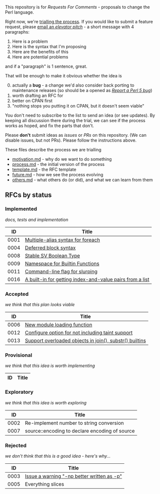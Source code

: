 This repository is for *Requests For Comments* - proposals to change the Perl language.

Right now, we're [trialling the process](docs/process.md). If you would like to submit a feature request, please [email an *elevator pitch*](mailto:perl5-porters@perl.org) - a short message with 4 paragraphs:

1. Here is a problem
2. Here is the syntax that I'm proposing
3. Here are the benefits of this
4. Here are potential problems

and if a "paragraph" is 1 sentence, great.

That will be enough to make it obvious whether the idea is

0) actually a **bug** - a change we'd also consider back porting to maintenance releases (so should be a opened as [*Report a Perl 5 bug*](https://github.com/Perl/perl5/issues/new/choose))
0) worth drafting an RFC for
0) better on CPAN first
0) "nothing stops you putting it on CPAN, but it doesn't seem viable"

You don't need to subscribe to the list to send an idea (or see updates). By keeping all discussion there during the trial, we can see if the process works as hoped, and fix the parts that don't.

Please **don't** submit ideas as *issues* or *PRs* on this repository. (We can disable issues, but not PRs). Please follow the instructions above.

These files describe the process we are trialling

* [motivation.md](docs/motivation.md) - why do we want to do something
* [process.md](docs/process.md) - the initial version of the process
* [template.md](docs/template.md) - the RFC template
* [future.md](docs/future.md) - how we see the process evolving
* [others.md](docs/others.md) - what others do (or did), and what we can learn from them

## RFCs by status

### Implemented

*docs, tests and implementation*

| ID | Title |
|----|-------|
|0001|[Multiple-alias syntax for foreach](rfcs/rfc0001.md)|
|0004|[Deferred block syntax](rfcs/rfc0004.md)|
|0008|[Stable SV Boolean Type](rfcs/rfc0008.md)|
|0009|[Namespace for Builtin Functions](rfcs/rfc0009.md)|
|0011|[Command-line flag for slurping](rfcs/rfc0011.md)|
|0016|[ A built-in for getting index-and-value pairs from a list](rfcs/rfc0016.md)|

### Accepted

*we think that this plan looks viable*

| ID | Title |
|----|-------|
|0006|[New module loading function](rfcs/rfc0006.md)|
|0012|[Configure option for not including taint support](rfcs/rfc0012.md)|
|0013|[Support overloaded objects in join(), substr() builtins](rfcs/rfc0013.md)|

### Provisional

*we think that this idea is worth implementing*

| ID | Title |
|----|-------|

<!-- If some RFCs are "Deferred", they should be in a second table here -->

### Exploratory

*we think that this idea is worth exploring*

| ID | Title |
|----|-------|
|0002|Re-implement number to string conversion|
|0007|source::encoding to declare encoding of source|

### Rejected

*we don't think that this is a good idea - here's why...*

| ID | Title |
|----|-------|
|0003|[Issue a warning "-np better written as -p"](rfcs/rfc0003.md)|
|0005|Everything slices|

